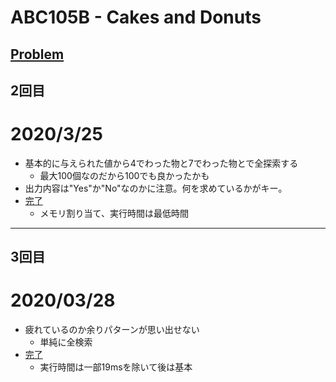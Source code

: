 # ABC105B - Cakes and Donuts

[Problem](https://atcoder.jp/contests/abc105/tasks/abc105_b)
-----
## 2回目
# 2020/3/25
* 基本的に与えられた値から4でわった物と7でわった物とで全探索する
    * 最大100個なのだから100でも良かったかも
* 出力内容は"Yes"か"No"なのかに注意。何を求めているかがキー。
* [完了](https://atcoder.jp/contests/abc105/submissions/11197685)
    * メモリ割り当て、実行時間は最低時間
-----
## 3回目
# 2020/03/28
* 疲れているのか余りパターンが思い出せない
    * 単純に全検索
* [完了](https://atcoder.jp/contests/abc105/submissions/11259524)
    * 実行時間は一部19msを除いて後は基本